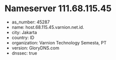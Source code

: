 # Nameserver 111.68.115.45

* as_number: 45287
* name: host.68.115.45.varnion.net.id.
* city: Jakarta
* country: ID
* organization: Varnion Technology Semesta, PT
* version: GloryDNS.com
* dnssec: true
